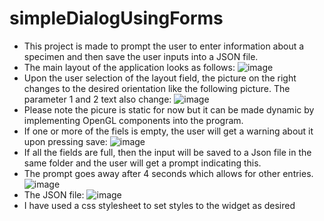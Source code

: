 # simpleDialogUsingForms
- This project is made to prompt the user to enter information about a specimen and then save the user inputs into a JSON file.
- The main layout of the application looks as follows:
![image](https://user-images.githubusercontent.com/72888089/147778348-41f00dfe-f163-4bb3-85c6-a71d15ad8f7c.png)
- Upon the user selection of the layout field, the picture on the right changes to the desired orientation like the following picture. The parameter 1 and 2 text also change:
![image](https://user-images.githubusercontent.com/72888089/147778371-314d0803-04a4-41c6-9641-07677f5d0655.png)
- Please note the picure is static for now but it can be made dynamic by implementing OpenGL components into the program.
- If one or more of the fiels is empty, the user will get a warning about it upon pressing save:
![image](https://user-images.githubusercontent.com/72888089/148657429-e0873062-951d-47de-b4dc-3e211b1bbfb5.png)
- If all the fields are full, then the input will be saved to a Json file in the same folder and the user will get a prompt indicating this.
- The prompt goes away after 4 seconds which allows for other entries.
![image](https://user-images.githubusercontent.com/72888089/148657440-68f5277c-3719-41d5-94fa-57dbfd571b99.png)
- The JSON file:
![image](https://user-images.githubusercontent.com/72888089/147417798-414b61ed-60d9-4ebd-b225-dc1ea202a6c9.png)
- I have used a css stylesheet to set styles to the widget as desired
